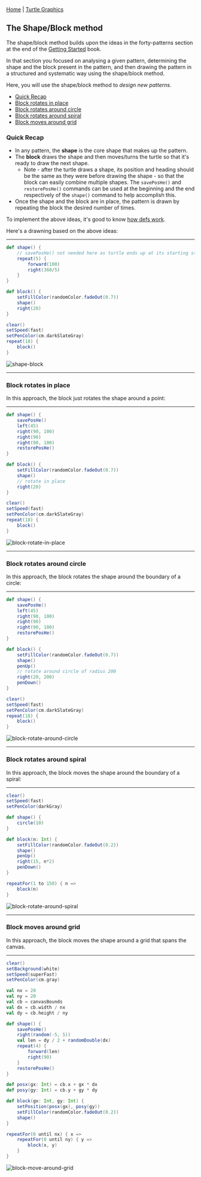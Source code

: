 <div class="nav">
  <a href="../index.html">Home</a> | <a href="../turtle-index.html">Turtle Graphics</a>
</div>

## The Shape/Block method
The shape/block method builds upon the ideas in the forty-patterns section at the end of the [Getting Started](http://wiki.kogics.net/kojo-codeactive-books#getting-started) book. 

In that section you focused on analysing a given pattern, determining the shape and the block present in the pattern, and then drawing the pattern in a structured and systematic way using the shape/block method.

Here, you will use the shape/block method to *design new patterns*.
* [Quick Recap](#quick-recap)
* [Block rotates in place](#block-rotates-in-place)
* [Block rotates around circle](#block-rotates-around-circle)
* [Block rotates around spiral](#block-rotates-around-spiral)
* [Block moves around grid](#block-moves-around-grid)

### Quick Recap
* In any pattern, the **shape** is the core shape that makes up the pattern.
* The **block** draws the shape and then moves/turns the turtle so that it's ready to draw the next shape.
  * Note - after the turtle draws a shape, its position and heading should be the same as they were before drawing the shape - so that the block can easily combine multiple shapes. The `savePosHe()` and `restorePosHe()` commands can be used at the beginning and the end respectively of the `shape()` command to help accomplish this.
* Once the shape and the block are in place, the pattern is drawn by repeating the block the desired number of times.

To implement the above ideas, it's good to know [how defs work](../reference/turtle.html#def).

Here's a drawning based on the above ideas:

---

```scala
def shape() {
    // savePosHe() not needed here as turtle ends up at its starting state
    repeat(5) {
        forward(100)
        right(360/5)
    }
}

def block() {
    setFillColor(randomColor.fadeOut(0.7))
    shape()
    right(20)
}

clear()
setSpeed(fast)
setPenColor(cm.darkSlateGray)
repeat(18) {
    block()
}
```
![shape-block](shape-block.png)

---

### Block rotates in place
In this approach, the block just rotates the shape around a point:

---

```scala
def shape() {
    savePosHe()
    left(45)
    right(90, 100)
    right(90)
    right(90, 100)
    restorePosHe()
}

def block() {
    setFillColor(randomColor.fadeOut(0.7))
    shape()
    // rotate in place
    right(20)
}

clear()
setSpeed(fast)
setPenColor(cm.darkSlateGray)
repeat(18) {
    block()
}
```
![block-rotate-in-place](block-rotate-in-place.png)

---

### Block rotates around circle
In this approach, the block rotates the shape around the boundary of a circle:

---

```scala
def shape() {
    savePosHe()
    left(45)
    right(90, 100)
    right(90)
    right(90, 100)
    restorePosHe()
}

def block() {
    setFillColor(randomColor.fadeOut(0.7))
    shape()
    penUp()
    // rotate around circle of radius 200
    right(20, 200)
    penDown()
}

clear()
setSpeed(fast)
setPenColor(cm.darkSlateGray)
repeat(18) {
    block()
}
```
![block-rotate-around-circle](block-rotate-around-circle.png)

---

### Block rotates around spiral
In this approach, the block moves the shape around the boundary of a spiral:

---

```scala
clear()
setSpeed(fast)
setPenColor(darkGray)

def shape() {
    circle(10)
}

def block(n: Int) {
    setFillColor(randomColor.fadeOut(0.2))
    shape()
    penUp()
    right(15, n*2)
    penDown()
}

repeatFor(1 to 150) { n =>
    block(n)
}
```
![block-rotate-around-spiral](block-rotate-around-spiral.png)

---

### Block moves around grid
In this approach, the block moves the shape around a grid that spans the canvas.

---

```scala
clear()
setBackground(white)
setSpeed(superFast)
setPenColor(cm.gray)

val nx = 20
val ny = 20
val cb = canvasBounds
val dx = cb.width / nx
val dy = cb.height / ny

def shape() {
    savePosHe()
    right(random(-5, 5))
    val len = dy / 2 + randomDouble(dx)
    repeat(4) {
        forward(len)
        right(90)
    }
    restorePosHe()
}

def posx(gx: Int) = cb.x + gx * dx
def posy(gy: Int) = cb.y + gy * dy

def block(gx: Int, gy: Int) {
    setPosition(posx(gx), posy(gy))
    setFillColor(randomColor.fadeOut(0.2))
    shape()
}

repeatFor(0 until nx) { x =>
    repeatFor(0 until ny) { y =>
        block(x, y)
    }
}
```
![block-move-around-grid](block-move-around-grid.png)
